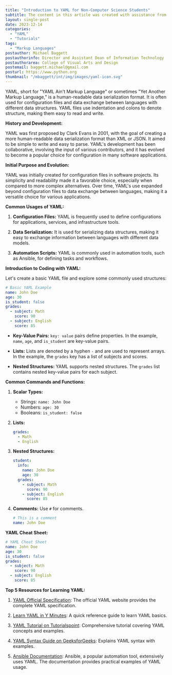 ```yaml
---
title: "Introduction to YAML for Non-Computer Science Students"
subtitle: The content in this article was created with assistance from ChatGPT (AI).
layout: single-post
date: 2023-12-14
categories:
  - "YAML"
  - "Tutorials"
tags: 
  - "Markup Languages"
postauthor: Michael Baggett
postauthorinfo: Director and Assistant Dean of Information Technology
postauthorarea: College of Visual Arts and Design
postemail: baggett.michael@gmail.com
posturl: https://www.python.org
thumbnail: "/mbaggett/int/img/images/yaml-icon.svg"
---
```

YAML, short for "YAML Ain't Markup Language" or sometimes "Yet Another Markup Language," is a human-readable data serialization format. It is often used for configuration files and data exchange between languages with different data structures. YAML files use indentation and colons to denote structure, making them easy to read and write.
<!--more-->
**History and Development:**

YAML was first proposed by Clark Evans in 2001, with the goal of creating a more human-readable data serialization format than XML or JSON. It aimed to be simple to write and easy to parse. YAML's development has been collaborative, involving the input of various contributors, and it has evolved to become a popular choice for configuration in many software applications.

**Initial Purpose and Evolution:**

YAML was initially created for configuration files in software projects. Its simplicity and readability made it a favorable choice, especially when compared to more complex alternatives. Over time, YAML's use expanded beyond configuration files to data exchange between languages, making it a versatile choice for various applications.

**Common Usages of YAML:**

1. **Configuration Files:** YAML is frequently used to define configurations for applications, services, and infrastructure tools.

2. **Data Serialization:** It is used for serializing data structures, making it easy to exchange information between languages with different data models.

3. **Automation Scripts:** YAML is commonly used in automation tools, such as Ansible, for defining tasks and workflows.

**Introduction to Coding with YAML:**

Let's create a basic YAML file and explore some commonly used structures:

```yaml
# Basic YAML Example
name: John Doe
age: 30
is_student: false
grades:
  - subject: Math
    score: 90
  - subject: English
    score: 85
```

- **Key-Value Pairs:** `key: value` pairs define properties. In the example, `name`, `age`, and `is_student` are key-value pairs.

- **Lists:** Lists are denoted by a hyphen `-` and are used to represent arrays. In the example, the `grades` key has a list of subjects and scores.

- **Nested Structures:** YAML supports nested structures. The `grades` list contains nested key-value pairs for each subject.

**Common Commands and Functions:**

1. **Scalar Types:**
   - Strings: `name: John Doe`
   - Numbers: `age: 30`
   - Booleans: `is_student: false`

2. **Lists:**
   ```yaml
   grades:
     - Math
     - English
   ```

3. **Nested Structures:**
   ```yaml
   student:
     info:
       name: John Doe
       age: 30
     grades:
       - subject: Math
         score: 90
       - subject: English
         score: 85
   ```

4. **Comments:** Use `#` for comments.
   ```yaml
   # This is a comment
   name: John Doe
   ```

**YAML Cheat Sheet:**

```yaml
# YAML Cheat Sheet
name: John Doe
age: 30
is_student: false
grades:
  - subject: Math
    score: 90
  - subject: English
    score: 85
```

**Top 5 Resources for Learning YAML:**

1. [YAML Official Specification](https://yaml.org/): The official YAML website provides the complete YAML specification.

2. [Learn YAML in Y Minutes](https://learnxinyminutes.com/docs/yaml/): A quick reference guide to learn YAML basics.

3. [YAML Tutorial on Tutorialspoint](https://www.tutorialspoint.com/yaml/index.htm): Comprehensive tutorial covering YAML concepts and examples.

4. [YAML Syntax Guide on GeeksforGeeks](https://www.geeksforgeeks.org/yaml-yet-another-markup-language-data-serialization-format/): Explains YAML syntax with examples.

5. [Ansible Documentation](https://docs.ansible.com/ansible/latest/reference_appendices/YAMLSyntax.html): Ansible, a popular automation tool, extensively uses YAML. The documentation provides practical examples of YAML usage.
